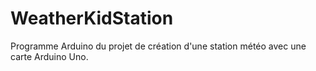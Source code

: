 # WeatherKidStation
Programme Arduino du projet de création d'une station météo avec une carte Arduino Uno.

